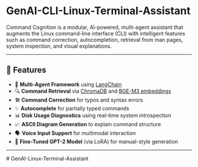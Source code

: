 ﻿# GenAI-CLI-Linux-Terminal-Assistant
Command Cognition is a modular, AI-powered, multi-agent assistant that augments the Linux command-line interface (CLI) with intelligent features such as command correction, autocompletion, retrieval from man pages, system inspection, and visual explanations.

---

## 🚀 Features

- 🤖 **Multi-Agent Framework** using [LangChain](https://www.langchain.com/)
- 🔍 **Command Retrieval** via [ChromaDB](https://www.trychroma.com/) and [BGE-M3 embeddings](https://huggingface.co/BAAI/bge-m3)
- 🛠️ **Command Correction** for typos and syntax errors
- ✨ **Autocomplete** for partially typed commands
- 📊 **Disk Usage Diagnostics** using real-time system introspection
- 📈 **ASCII Diagram Generation** to explain command structure
- 🗣️ **Voice Input Support** for multimodal interaction
- 🧠 **Fine-Tuned GPT-2 Model** (via LoRA) for manual-style generation

---

#   G e n A I - L i n u x - T e r m i n a l - A s s i s t a n t  
 